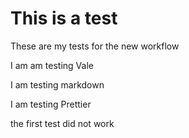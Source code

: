# This is a test

These are my tests for the new workflow

I am am testing Vale

I am testing markdown 

I                               am                           testing                                                       Prettier


the first test did not work